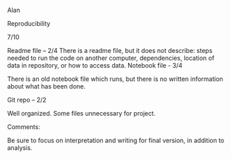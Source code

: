 Alan

Reproducibility

7/10

Readme file – 2/4
There is a readme file, but it does not describe: steps needed to run the code on another computer, dependencies, location of data in repository, or how to access data.
Notebook file -  3/4

There is an old notebook file which runs, but there is no written information about what has been done.

Git repo – 2/2

Well organized. Some files unnecessary for project. 

Comments:

Be sure to focus on interpretation and writing for final version, in addition to analysis.
